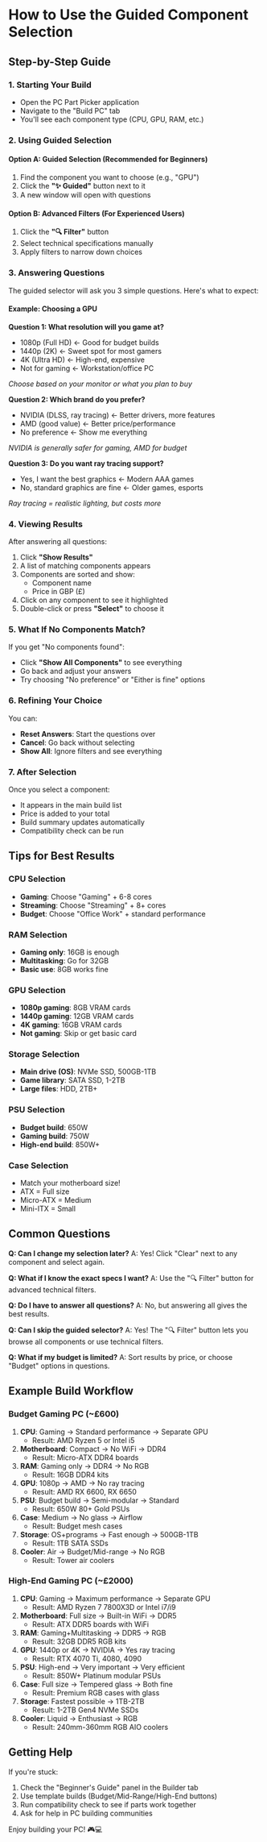 # How to Use the Guided Component Selection

## Step-by-Step Guide

### 1. Starting Your Build
- Open the PC Part Picker application
- Navigate to the "Build PC" tab
- You'll see each component type (CPU, GPU, RAM, etc.)

### 2. Using Guided Selection

#### Option A: Guided Selection (Recommended for Beginners)
1. Find the component you want to choose (e.g., "GPU")
2. Click the **"✨ Guided"** button next to it
3. A new window will open with questions

#### Option B: Advanced Filters (For Experienced Users)
1. Click the **"🔍 Filter"** button
2. Select technical specifications manually
3. Apply filters to narrow down choices

### 3. Answering Questions

The guided selector will ask you 3 simple questions. Here's what to expect:

#### Example: Choosing a GPU

**Question 1: What resolution will you game at?**
- 1080p (Full HD) ← Good for budget builds
- 1440p (2K) ← Sweet spot for most gamers
- 4K (Ultra HD) ← High-end, expensive
- Not for gaming ← Workstation/office PC

*Choose based on your monitor or what you plan to buy*

**Question 2: Which brand do you prefer?**
- NVIDIA (DLSS, ray tracing) ← Better drivers, more features
- AMD (good value) ← Better price/performance
- No preference ← Show me everything

*NVIDIA is generally safer for gaming, AMD for budget*

**Question 3: Do you want ray tracing support?**
- Yes, I want the best graphics ← Modern AAA games
- No, standard graphics are fine ← Older games, esports

*Ray tracing = realistic lighting, but costs more*

### 4. Viewing Results

After answering all questions:
1. Click **"Show Results"**
2. A list of matching components appears
3. Components are sorted and show:
   - Component name
   - Price in GBP (£)
4. Click on any component to see it highlighted
5. Double-click or press **"Select"** to choose it

### 5. What If No Components Match?

If you get "No components found":
- Click **"Show All Components"** to see everything
- Go back and adjust your answers
- Try choosing "No preference" or "Either is fine" options

### 6. Refining Your Choice

You can:
- **Reset Answers**: Start the questions over
- **Cancel**: Go back without selecting
- **Show All**: Ignore filters and see everything

### 7. After Selection

Once you select a component:
- It appears in the main build list
- Price is added to your total
- Build summary updates automatically
- Compatibility check can be run

## Tips for Best Results

### CPU Selection
- **Gaming**: Choose "Gaming" + 6-8 cores
- **Streaming**: Choose "Streaming" + 8+ cores
- **Budget**: Choose "Office Work" + standard performance

### RAM Selection
- **Gaming only**: 16GB is enough
- **Multitasking**: Go for 32GB
- **Basic use**: 8GB works fine

### GPU Selection
- **1080p gaming**: 8GB VRAM cards
- **1440p gaming**: 12GB VRAM cards
- **4K gaming**: 16GB VRAM cards
- **Not gaming**: Skip or get basic card

### Storage Selection
- **Main drive (OS)**: NVMe SSD, 500GB-1TB
- **Game library**: SATA SSD, 1-2TB
- **Large files**: HDD, 2TB+

### PSU Selection
- **Budget build**: 650W
- **Gaming build**: 750W
- **High-end build**: 850W+

### Case Selection
- Match your motherboard size!
- ATX = Full size
- Micro-ATX = Medium
- Mini-ITX = Small

## Common Questions

**Q: Can I change my selection later?**
A: Yes! Click "Clear" next to any component and select again.

**Q: What if I know the exact specs I want?**
A: Use the "🔍 Filter" button for advanced technical filters.

**Q: Do I have to answer all questions?**
A: No, but answering all gives the best results.

**Q: Can I skip the guided selector?**
A: Yes! The "🔍 Filter" button lets you browse all components or use technical filters.

**Q: What if my budget is limited?**
A: Sort results by price, or choose "Budget" options in questions.

## Example Build Workflow

### Budget Gaming PC (~£600)
1. **CPU**: Gaming → Standard performance → Separate GPU
   - Result: AMD Ryzen 5 or Intel i5
2. **Motherboard**: Compact → No WiFi → DDR4
   - Result: Micro-ATX DDR4 boards
3. **RAM**: Gaming only → DDR4 → No RGB
   - Result: 16GB DDR4 kits
4. **GPU**: 1080p → AMD → No ray tracing
   - Result: AMD RX 6600, RX 6650
5. **PSU**: Budget build → Semi-modular → Standard
   - Result: 650W 80+ Gold PSUs
6. **Case**: Medium → No glass → Airflow
   - Result: Budget mesh cases
7. **Storage**: OS+programs → Fast enough → 500GB-1TB
   - Result: 1TB SATA SSDs
8. **Cooler**: Air → Budget/Mid-range → No RGB
   - Result: Tower air coolers

### High-End Gaming PC (~£2000)
1. **CPU**: Gaming → Maximum performance → Separate GPU
   - Result: AMD Ryzen 7 7800X3D or Intel i7/i9
2. **Motherboard**: Full size → Built-in WiFi → DDR5
   - Result: ATX DDR5 boards with WiFi
3. **RAM**: Gaming+Multitasking → DDR5 → RGB
   - Result: 32GB DDR5 RGB kits
4. **GPU**: 1440p or 4K → NVIDIA → Yes ray tracing
   - Result: RTX 4070 Ti, 4080, 4090
5. **PSU**: High-end → Very important → Very efficient
   - Result: 850W+ Platinum modular PSUs
6. **Case**: Full size → Tempered glass → Both fine
   - Result: Premium RGB cases with glass
7. **Storage**: Fastest possible → 1TB-2TB
   - Result: 1-2TB Gen4 NVMe SSDs
8. **Cooler**: Liquid → Enthusiast → RGB
   - Result: 240mm-360mm RGB AIO coolers

## Getting Help

If you're stuck:
1. Check the "Beginner's Guide" panel in the Builder tab
2. Use template builds (Budget/Mid-Range/High-End buttons)
3. Run compatibility check to see if parts work together
4. Ask for help in PC building communities

Enjoy building your PC! 🎮💻

